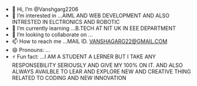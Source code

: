 - 👋 Hi, I’m @Vanshgarg2206
- 👀 I’m interested in ...AIML AND WEB DEVELOPMENT AND ALSO INTRESTED IN ELCTRONICS AND ROBOTIC
- 🌱 I’m currently learning ...B.TECH AT NIT UK IN EEE DEPARTMENT 
- 💞️ I’m looking to collaborate on ...
- 📫 How to reach me ...MAIL ID. VANSHAGARG22@GMAIL.COM
- 😄 Pronouns: ...
- ⚡ Fun fact: ...I AM A STUDENT A LERNER BUT I TAKE ANY RESPONSEBILITY SERIOUSLY AND GIVE MY 100% ON IT. AND ALSO ALWAYS AVAILBLE TO LEAR AND EXPLORE NEW AND CREATIVE THING RELATED TO CODING AND NEW INNOVATION

<!---
Vanshgarg2206/Vanshgarg2206 is a ✨ special ✨ repository because its `README.md` (this file) appears on your GitHub profile.
You can click the Preview link to take a look at your changes.
--->
